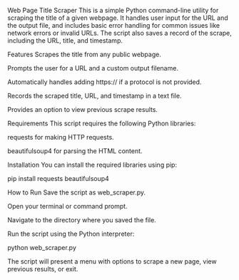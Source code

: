 Web Page Title Scraper
This is a simple Python command-line utility for scraping the title of a given webpage. It handles user input for the URL and the output file, and includes basic error handling for common issues like network errors or invalid URLs. The script also saves a record of the scrape, including the URL, title, and timestamp.

Features
Scrapes the title from any public webpage.

Prompts the user for a URL and a custom output filename.

Automatically handles adding https:// if a protocol is not provided.

Records the scraped title, URL, and timestamp in a text file.

Provides an option to view previous scrape results.

Requirements
This script requires the following Python libraries:

requests for making HTTP requests.

beautifulsoup4 for parsing the HTML content.

Installation
You can install the required libraries using pip:

pip install requests beautifulsoup4

How to Run
Save the script as web_scraper.py.

Open your terminal or command prompt.

Navigate to the directory where you saved the file.

Run the script using the Python interpreter:

python web_scraper.py

The script will present a menu with options to scrape a new page, view previous results, or exit.